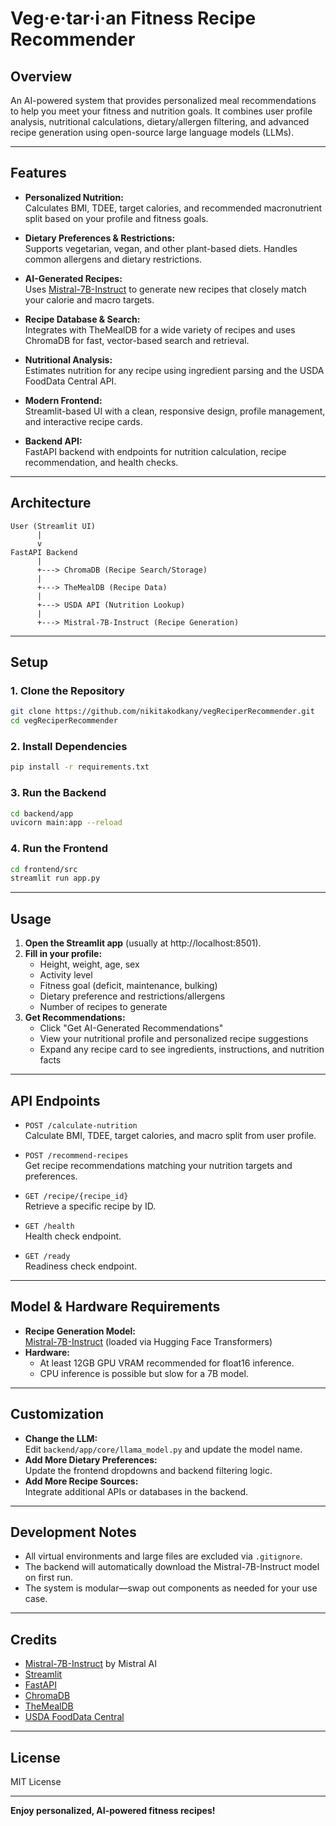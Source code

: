 # Veg·e·tar·i·an Fitness Recipe Recommender

## Overview

An AI-powered system that provides personalized meal recommendations to help you meet your fitness and nutrition goals. It combines user profile analysis, nutritional calculations, dietary/allergen filtering, and advanced recipe generation using open-source large language models (LLMs).

---

## Features

- **Personalized Nutrition:**  
  Calculates BMI, TDEE, target calories, and recommended macronutrient split based on your profile and fitness goals.

- **Dietary Preferences & Restrictions:**  
  Supports vegetarian, vegan, and other plant-based diets. Handles common allergens and dietary restrictions.

- **AI-Generated Recipes:**  
  Uses [Mistral-7B-Instruct](https://huggingface.co/mistralai/Mistral-7B-Instruct-v0.2) to generate new recipes that closely match your calorie and macro targets.

- **Recipe Database & Search:**  
  Integrates with TheMealDB for a wide variety of recipes and uses ChromaDB for fast, vector-based search and retrieval.

- **Nutritional Analysis:**  
  Estimates nutrition for any recipe using ingredient parsing and the USDA FoodData Central API.

- **Modern Frontend:**  
  Streamlit-based UI with a clean, responsive design, profile management, and interactive recipe cards.

- **Backend API:**  
  FastAPI backend with endpoints for nutrition calculation, recipe recommendation, and health checks.

---

## Architecture

```
User (Streamlit UI)
      |
      v
FastAPI Backend
      |
      +---> ChromaDB (Recipe Search/Storage)
      |
      +---> TheMealDB (Recipe Data)
      |
      +---> USDA API (Nutrition Lookup)
      |
      +---> Mistral-7B-Instruct (Recipe Generation)
```

---

## Setup

### 1. Clone the Repository

```sh
git clone https://github.com/nikitakodkany/vegReciperRecommender.git
cd vegReciperRecommender
```

### 2. Install Dependencies

```sh
pip install -r requirements.txt
```

### 3. Run the Backend

```sh
cd backend/app
uvicorn main:app --reload
```

### 4. Run the Frontend

```sh
cd frontend/src
streamlit run app.py
```

---

## Usage

1. **Open the Streamlit app** (usually at http://localhost:8501).
2. **Fill in your profile:**  
   - Height, weight, age, sex  
   - Activity level  
   - Fitness goal (deficit, maintenance, bulking)  
   - Dietary preference and restrictions/allergens  
   - Number of recipes to generate
3. **Get Recommendations:**  
   - Click "Get AI-Generated Recommendations"
   - View your nutritional profile and personalized recipe suggestions
   - Expand any recipe card to see ingredients, instructions, and nutrition facts

---

## API Endpoints

- `POST /calculate-nutrition`  
  Calculate BMI, TDEE, target calories, and macro split from user profile.

- `POST /recommend-recipes`  
  Get recipe recommendations matching your nutrition targets and preferences.

- `GET /recipe/{recipe_id}`  
  Retrieve a specific recipe by ID.

- `GET /health`  
  Health check endpoint.

- `GET /ready`  
  Readiness check endpoint.

---

## Model & Hardware Requirements

- **Recipe Generation Model:**  
  [Mistral-7B-Instruct](https://huggingface.co/mistralai/Mistral-7B-Instruct-v0.2) (loaded via Hugging Face Transformers)
- **Hardware:**  
  - At least 12GB GPU VRAM recommended for float16 inference.
  - CPU inference is possible but slow for a 7B model.

---

## Customization

- **Change the LLM:**  
  Edit `backend/app/core/llama_model.py` and update the model name.
- **Add More Dietary Preferences:**  
  Update the frontend dropdowns and backend filtering logic.
- **Add More Recipe Sources:**  
  Integrate additional APIs or databases in the backend.

---

## Development Notes

- All virtual environments and large files are excluded via `.gitignore`.
- The backend will automatically download the Mistral-7B-Instruct model on first run.
- The system is modular—swap out components as needed for your use case.

---

## Credits

- [Mistral-7B-Instruct](https://huggingface.co/mistralai/Mistral-7B-Instruct-v0.2) by Mistral AI
- [Streamlit](https://streamlit.io/)
- [FastAPI](https://fastapi.tiangolo.com/)
- [ChromaDB](https://www.trychroma.com/)
- [TheMealDB](https://www.themealdb.com/)
- [USDA FoodData Central](https://fdc.nal.usda.gov/)

---

## License

MIT License

---

**Enjoy personalized, AI-powered fitness recipes!** 
